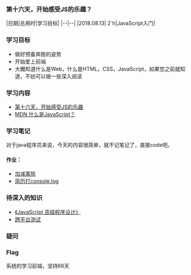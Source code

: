 ### 第十六天，开始感受JS的乐趣？

|日期|总用时|学习目标|
|--|--|
|2018.08.13| 2`h|JavaScript入门|

### 学习目标
- 做好预备奔跑的姿势
- 开始爱上前端
- 大概知道什么是Web，什么是HTML，CSS，JavaScript，如果您之前就知道，不妨可以做一些深入阅读

### 学习内容
- [第十六天，开始感受JS的乐趣](http://ife.baidu.com/course/detail/id/45)
- [MDN 什么是JavaScript？](https://developer.mozilla.org/zh-CN/docs/Learn/JavaScript/First_steps/What_is_JavaScript)

### 学习笔记
对于java程序员来说，今天的内容很简单，就不记笔记了，直接code吧。

#### 作业：
- [加减乘除](https://codepen.io/mumubin/pen/KBEgzB)
- [简历打console.log](https://codepen.io/mumubin/pen/zLbKqQ)


### 待深入的知识
- [《JavaScript 高级程序设计》](https://book.douban.com/subject/10546125/)
- [跨平台测试](https://developer.mozilla.org/en-US/docs/Learn/Tools_and_testing/Cross_browser_testing)

### 疑问

### Flag
系统的学习前端，坚持66天
